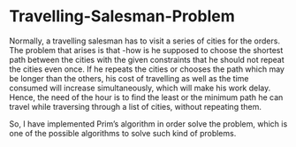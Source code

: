 # Travelling-Salesman-Problem
Normally, a travelling salesman has to visit a series of cities for the orders. The problem that arises is that -how is he supposed to choose the shortest path between the cities with the given constraints that he should not repeat the cities even once. If he repeats the cities or chooses the path which may be longer than the others, his cost of travelling as well as the time consumed will increase simultaneously, which will make his work delay. Hence, the need of the hour is to find the least or the minimum path he can travel while traversing through a list of cities, without repeating them.

So, I have implemented Prim’s algorithm in order solve the problem, which is one of the possible algorithms to solve such kind of problems.
